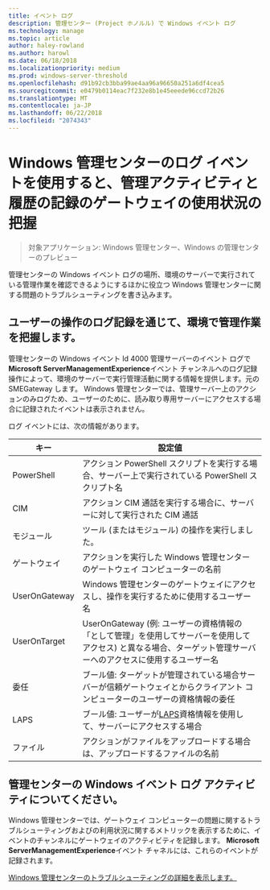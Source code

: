 ```yaml
---
title: イベント ログ
description: 管理センター (Project ホノルル) で Windows イベント ログ
ms.technology: manage
ms.topic: article
author: haley-rowland
ms.author: harowl
ms.date: 06/18/2018
ms.localizationpriority: medium
ms.prod: windows-server-threshold
ms.openlocfilehash: d91b92cb3bba99ae4aa96a96650a251a6df4cea5
ms.sourcegitcommit: e0479b0114eac7f232e8b1e45eeede96ccd72b26
ms.translationtype: MT
ms.contentlocale: ja-JP
ms.lasthandoff: 06/22/2018
ms.locfileid: "2074343"
---
```

# <a name="use-event-logging-in-windows-admin-center-to-gain-insight-into-management-activities-and-track-gateway-usage"></a>Windows 管理センターのログ イベントを使用すると、管理アクティビティと履歴の記録のゲートウェイの使用状況の把握

>対象アプリケーション: Windows 管理センター、Windows の管理センターのプレビュー

管理センターの Windows イベント ログの場所、環境のサーバーで実行されている管理作業を確認できるようにするほかに役立つ Windows 管理センターに関する問題のトラブルシューティングを書き込みます。

## <a name="gain-insight-into-management-activities-in-your-environment-through-user-action-logging"></a>ユーザーの操作のログ記録を通じて、環境で管理作業を把握します。

管理センターの Windows イベント Id 4000 管理サーバーのイベント ログで**Microsoft ServerManagementExperience**イベント チャンネルへのログ記録操作によって、環境のサーバーで実行管理活動に関する情報を提供します。元の SMEGateway します。 Windows 管理センターでは、管理サーバー上のアクションのみログため、ユーザーのために、読み取り専用サーバーにアクセスする場合に記録されたイベントは表示されません。

ログ イベントには、次の情報があります。

| キー           | 設定値                                                                                              |
|---------------|----------------------------------------------------------------------------------------------------|
| PowerShell    | アクション PowerShell スクリプトを実行する場合、サーバー上で実行されている PowerShell スクリプト名 |
| CIM           | アクション CIM 通話を実行する場合に、サーバーに対して実行された CIM 通話                        |
| モジュール        | ツール (またはモジュール) の操作を実行しました。                                                     |
| ゲートウェイ       | アクションを実行した Windows 管理センターのゲートウェイ コンピューターの名前                     |
| UserOnGateway | Windows 管理センターのゲートウェイにアクセスし、操作を実行するために使用するユーザー名                    |
| UserOnTarget  | UserOnGateway (例: ユーザーの資格情報の「として管理」を使用してサーバーを使用してアクセス) と異なる場合、ターゲット管理サーバーへのアクセスに使用するユーザー名 |
| 委任    | ブール値: ターゲットが管理されている場合サーバーが信頼ゲートウェイとからクライアント コンピューターのユーザーの資格情報の委任             |
| LAPS          | ブール値: ユーザーが[LAPS](https://technet.microsoft.com/mt227395.aspx)資格情報を使用して、サーバーにアクセスする場合                          |
| ファイル          | アクションがファイルをアップロードする場合は、アップロードするファイルの名前                                |

## <a name="learn-about-windows-admin-center-activity-with-event-logging"></a>管理センターの Windows イベント ログ アクティビティについてください。

Windows 管理センターでは、ゲートウェイ コンピューターの問題に関するトラブルシューティングおよびの利用状況に関するメトリックを表示するために、イベントのチャンネルにゲートウェイのアクティビティを記録します。 **Microsoft ServerManagementExperience**イベント チャネルには、これらのイベントが記録されます。

[Windows 管理センターのトラブルシューティングの詳細を表示します。](troubleshooting.md)
